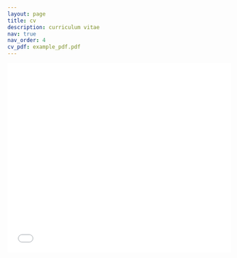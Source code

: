 ```yaml
---
layout: page
title: cv
description: curriculum vitae
nav: true
nav_order: 4
cv_pdf: example_pdf.pdf
---
```

<style> .pdf-embed-wrap-e0da456a-2f27-4a02-a082-9481756a242f { display:flex; flex-direction: column; width: 100%; height: 425px; } .pdf-embed-container-e0da456a-2f27-4a02-a082-9481756a242f { height: 100%; } .pdf-embed-container-e0da456a-2f27-4a02-a082-9481756a242f iframe { width: 100%; height: 100%; } </style>
<div class="pdf-embed-wrap-e0da456a-2f27-4a02-a082-9481756a242f"> <div class="pdf-embed-container-e0da456a-2f27-4a02-a082-9481756a242f"> <iframe src="/assets/pdf/Leung_CV_20221215.pdf" frameborder="0" allowfullscreen=""></iframe> </div> </div>
